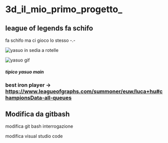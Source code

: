 # 3d_il_mio_primo_progetto_
## league of legends fa schifo

fa schifo ma ci gioco lo stesso -.-

![yasuo in sedia a rotelle](https://pbs.twimg.com/media/EjF4sR0WoAELx_7.jpg)

![yasuo gif](https://c.tenor.com/6_v1VeLJJBUAAAAM/yasuo-wheelchair.gif)

#### *tipico yasuo main*

### best iron player -> https://www.leagueofgraphs.com/summoner/euw/luca+hu#championsData-all-queues

## Modifica da gitbash

modifica git bash interrogazione

modifica visual studio code

